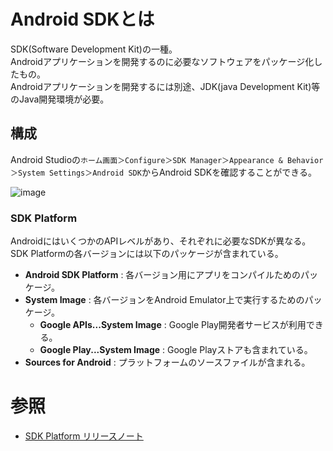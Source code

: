 # Android SDKとは

SDK(Software Development Kit)の一種。  
Androidアプリケーションを開発するのに必要なソフトウェアをパッケージ化したもの。  
Androidアプリケーションを開発するには別途、JDK(java Development Kit)等のJava開発環境が必要。

## 構成

Android Studioの`ホーム画面＞Configure＞SDK Manager＞Appearance & Behavior＞System Settings＞Android SDK`からAndroid SDKを確認することができる。

![image](https://user-images.githubusercontent.com/85177462/126054977-0aba202b-c34a-4981-9138-953822873609.png)

### SDK Platform

AndroidにはいくつかのAPIレベルがあり、それぞれに必要なSDKが異なる。  
SDK Platformの各バージョンには以下のパッケージが含まれている。

- **Android SDK Platform** : 各バージョン用にアプリをコンパイルためのパッケージ。
- **System Image** : 各バージョンをAndroid Emulator上で実行するためのパッケージ。
  - **Google APIs...System Image** : Google Play開発者サービスが利用できる。
  - **Google Play...System Image** : Google Playストアも含まれている。
- **Sources for Android** : プラットフォームのソースファイルが含まれる。

# 参照
- [SDK Platform リリースノート](https://developer.android.com/studio/releases/platforms?hl=ja)